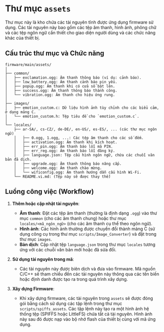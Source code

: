 # Thư mục `assets`

Thư mục này là kho chứa các tài nguyên tĩnh được ứng dụng firmware sử dụng. Các tài nguyên này bao gồm các tệp âm thanh, hình ảnh, phông chữ và các tệp ngôn ngữ cần thiết cho giao diện người dùng và các chức năng khác của thiết bị.

## Cấu trúc thư mục và Chức năng

```
firmware/main/assets/
│
├── common/
│   ├── exclamation.ogg: Âm thanh thông báo (ví dụ: cảnh báo).
│   ├── low_battery.ogg: Âm thanh cảnh báo pin yếu.
│   ├── popup.ogg: Âm thanh khi có cửa sổ bật lên.
│   ├── success.ogg: Âm thanh thông báo thành công.
│   └── vibration.ogg: Âm thanh cho hiệu ứng rung.
│
├── images/
│   ├── emotion_custom.c: Dữ liệu hình ảnh tùy chỉnh cho các biểu cảm, ở dạng mảng C.
│   └── emotion_custom.h: Tệp tiêu đề cho `emotion_custom.c`.
│
└── locales/
    ├── ar-SA/, cs-CZ/, de-DE/, en-US/, es-ES/, ... (các thư mục ngôn ngữ)
    │   ├── 0.ogg, 1.ogg, ...: Các tệp âm thanh cho các số đếm.
    │   ├── activation.ogg: Âm thanh khi kích hoạt.
    │   ├── err_pin.ogg: Âm thanh báo lỗi mã PIN.
    │   ├── err_reg.ogg: Âm thanh báo lỗi đăng ký.
    │   ├── language.json: Tệp cấu hình ngôn ngữ, chứa các chuỗi văn bản đã dịch.
    │   ├── upgrade.ogg: Âm thanh thông báo nâng cấp.
    │   ├── welcome.ogg: Âm thanh chào mừng.
    │   └── wificonfig.ogg: Âm thanh hướng dẫn cấu hình Wi-Fi.
    └── README.vi.md: (Tệp này sẽ được thay thế)
```

## Luồng công việc (Workflow)

1.  **Thêm hoặc cập nhật tài nguyên**:
    *   **Âm thanh**: Đặt các tệp âm thanh (thường là định dạng `.ogg`) vào thư mục `common` (cho các âm thanh chung) hoặc thư mục `locales/<mã_ngôn_ngữ>` (cho các âm thanh cụ thể theo ngôn ngữ).
    *   **Hình ảnh**: Các hình ảnh thường được chuyển đổi thành mảng C (sử dụng công cụ trong thư mục `scripts/Image_Converter`) và đặt trong thư mục `images`.
    *   **Bản dịch**: Cập nhật tệp `language.json` trong thư mục `locales` tương ứng với các chuỗi văn bản mới hoặc đã sửa đổi.

2.  **Sử dụng tài nguyên trong mã**:
    *   Các tài nguyên này được biên dịch và đưa vào firmware. Mã nguồn C/C++ sẽ tham chiếu đến các tài nguyên này thông qua các tên biến hoặc định danh được tạo ra trong quá trình xây dựng.

3.  **Xây dựng Firmware**:
    *   Khi xây dựng firmware, các tài nguyên trong `assets` sẽ được đóng gói bằng cách sử dụng các tập lệnh trong thư mục `scripts/spiffs_assets`. Các tập lệnh này tạo ra một hình ảnh hệ thống tệp (SPIFFS hoặc LittleFS) chứa tất cả tài nguyên. Hình ảnh này sau đó được nạp vào bộ nhớ flash của thiết bị cùng với mã ứng dụng.
